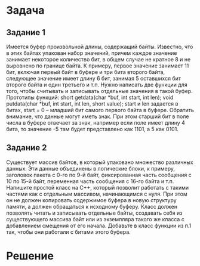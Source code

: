 Задача
============================================================
Задание 1
----------------
Имеется буфер произвольной длины, содержащий байты. Известно, что в этих байтах упакован набор значений, причем каждое значение занимает некоторое количество бит, в общем случае не кратное 8 и не выровнено по границе байта. К примеру, первое значение занимает 11 бит, включая первый байт в буфере и три бита второго байта, следующее значение имеет длину 6 бит, занимая 5 оставшихся бит второго байта и один третьего и т.п.
Нужно написать две функции для того, чтобы считывать и записывать отдельные значения в такой буфер. Прототипы функций:
short getdata(char *buf, int start, int len);
void putdata(char *buf, int start, int len, short value);
start и len задается в битах, start = 0 – младший бит самого первого байта в буфере.
Обратить внимание, что данные могут иметь знак. При этом старший бит в поле числа в буфере отвечает за знак, например если поле имеет длину 4 бита, то значение -5 там будет представлено как 1101, а 5 как 0101.

Задание 2
----------------
Существует массив байтов, в который упаковано множество различных данных. Эти данные объединены в логические блоки, к примеру, заголовок пакета с 0-го по 9-й байт, фиксированная часть сообщения с 10 по 15-й байт, переменная часть сообщения  с 16-го байта и т.п. Напишите простой класс на C++, который позволит работать с такими частями как с отдельным массивом, начинающимся с нуля. При этом он не должен копировать содержимое буфера в новую структуру памяти, а должен обращаться к исходному буферу. Класс должен позволять читать и записывать отдельные байты, создавать себя из существующего массива байт или из экземпляра такого же класса с добавлением смещения от его начала.
Добавьте в класс функции из п.1 так, чтобы они работали с битами этого буфера.

Решение
============================================================